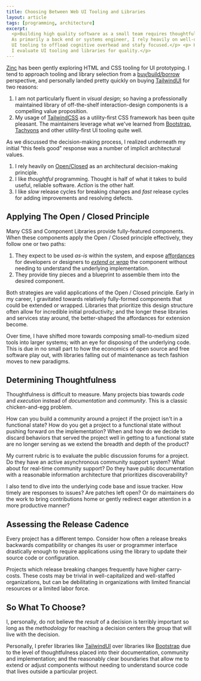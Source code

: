 ```yaml
---
title: Choosing Between Web UI Tooling and Libraries
layout: article
tags: [programming, architecture]
excerpt:
  <p>Building high quality software as a small team requires thoughtful focus.
  As primarily a back end or systems engineer, I rely heavily on well-designed
  UI tooling to offload cognitive overhead and stafy focused.</p> <p> Here's how
  I evaluate UI tooling and libraries for quality.</p>
---
```


[Zinc](https://zinc.coop) has been gently exploring HTML and CSS tooling for UI
prototyping. I tend to approach tooling and library selection from a
[buy/build/borrow](https://www.fastcompany.com/1113892/build-borrow-or-buy)
perspective, and personally landed pretty quickly on buying [TailwindUI] for two
reasons:

1. I am not particularly fluent in _visual design_; so having a professionally
   maintained library of off-the-shelf interaction-design components is a
   compelling value proposition.
2. My usage of [TailwindCSS] as a utility-first CSS framework has been quite
   pleasant. The maintainers leverage what we've learned from [Bootstrap],
   [Tachyons] and other utility-first UI tooling quite well.

As we discussed the decision-making process, I realized underneath my initial
"this feels good" response was a number of implicit architectural values.

1. I rely heavily on [Open/Closed] as an architectural decision-making
   principle.
2. I like _thoughtful_ programming. Thought is half of what it takes to build
   useful, reliable software. _Action_ is the other half.
3. I like _slow_ release cycles for breaking changes and _fast_ release cycles
   for adding improvements and resolving defects.

[open/closed]: https://en.wikipedia.org/wiki/Open%E2%80%93closed_principle
[bootstrap]: https://getbootstrap.com/
[tachyons]: https://tachyons.io/
[tailwindcss]: https://tailwindcss.com/
[tailwindui]: https://tailwindui.com/

## Applying The Open / Closed Principle

Many CSS and Component Libraries provide fully-featured components. When these
components apply the Open / Closed principle effectively, they follow one or two
paths:

1. They expect to be used _as-is_ within the system, and expose [affordances]
   for developers or designers to [_extend_ or _wrap_][extend-or-wrap] the
   component without needing to understand the underlying implementation.
2. They provide tiny pieces and a blueprint to assemble them into the desired
   component.

Both strategies are valid applications of the Open / Closed principle. Early in
my career, I gravitated towards relatively fully-formed components that could be
extended or wrapped. Libraries that prioritize this design structure often allow
for incredible initial productivity; and the longer these libraries and services
stay around, the better-shaped the affordances for extension become.

Over time, I have shifted more towards composing small-to-medium sized tools
into larger systems; with an eye for disposing of the underlying code. This is
due in no small part to how the economics of open source and free software play
out, with libraries falling out of maintenance as tech fashion moves to new
paradigms.

[affordances]:
  https://www.interaction-design.org/literature/book/the-glossary-of-human-computer-interaction/affordances
[extend-or-wrap]:
  https://www.thoughtworks.com/insights/blog/composition-vs-inheritance-how-choose

## Determining Thoughtfulness

Thoughtfulness is difficult to measure. Many projects bias towards _code_ and
_execution_ instead of _documentation_ and _community_. This is a classic
chicken-and-egg problem.

How can you build a community around a project if the project isn't in a
functional state? How do you get a project to a functional state without pushing
forward on the implementation? When and how do we decide to discard behaviors
that served the project well in getting to a functional state are no longer
serving as we extend the breadth and depth of the product?

My current rubric is to evaluate the public discussion forums for a project. Do
they have an active asynchronous community support system? What about for
real-time community support? Do they have public documentation with a reasonable
information architecture that prioritizes discoverability?

I also tend to dive into the underlying code base and issue tracker. How timely
are responses to issues? Are patches left open? Or do maintainers do the work to
bring contributions home or gently redirect eager attention in a more productive
manner?

## Assessing the Release Cadence

Every project has a different tempo. Consider how often a release breaks
backwards compatibility or changes its user or programmer interface drastically
enough to require applications using the library to update their source code or
configuration.

Projects which release breaking changes frequently have higher carry-costs.
These costs may be trivial in well-capitalized and well-staffed organizations,
but can be debilitating in organizations with limited financial resources or a
limited labor force.

## So What To Choose?

I, personally, do not believe the _result_ of a decision is terribly important
so long as the _methodology_ for reaching a decision centers the group that will
live with the decision.

Personally, I prefer libraries like [TailwindUI] over libraries like [Bootstrap] due
to the level of thoughtfulness placed into their documentation, community and
implementation; and the reasonably clear boundaries that allow me to extend or
adjust components without needing to understand source code that lives outside a
particular project.

